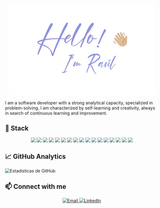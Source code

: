 <p align="center">
  <img src="./assets/github-readme-banner.png" alt="Hello! I'm Raúl" height="300" />
</p>

<p>
I am a software developer with a strong analytical capacity, specialized in problem-solving. I am characterized by self-learning and creativity, always in search of continuous learning and improvement.
</p>

## 🔧 Stack

<p align="center">
  <img src="https://img.shields.io/badge/PHP-777BB4?style=flat-square&logo=php&logoColor=white" />
  <img src="https://img.shields.io/badge/JavaScript-F7DF1E?style=flat-square&logo=javascript&logoColor=black" />
  <img src="https://img.shields.io/badge/Java-007396?style=flat-square&logo=java&logoColor=white" />
  <img src="https://img.shields.io/badge/C++-00599C?style=flat-square&logo=cplusplus&logoColor=white" />
  <img src="https://img.shields.io/badge/Laravel-FF2D20?style=flat-square&logo=laravel&logoColor=white" />
  <img src="https://img.shields.io/badge/Bootstrap-7952B3?style=flat-square&logo=bootstrap&logoColor=white" />
  <img src="https://img.shields.io/badge/Tailwind%20CSS-38B2AC?style=flat-square&logo=tailwind-css&logoColor=white" />
  <img src="https://img.shields.io/badge/SASS-CC6699?style=flat-square&logo=sass&logoColor=white" />
  <img src="https://img.shields.io/badge/jQuery-0769AD?style=flat-square&logo=jquery&logoColor=white" />
  <img src="https://img.shields.io/badge/MySQL-4479A1?style=flat-square&logo=mysql&logoColor=white" />
  <img src="https://img.shields.io/badge/Git-F05032?style=flat-square&logo=git&logoColor=white" />
  <img src="https://img.shields.io/badge/GitHub-181717?style=flat-square&logo=github&logoColor=white" />
  <img src="https://img.shields.io/badge/Visual%20Studio%20Code-0078D4?style=flat-square&logo=visual-studio-code&logoColor=white" />
  <img src="https://img.shields.io/badge/Docker-2496ED?style=flat-square&logo=docker&logoColor=white" />
  <img src="https://img.shields.io/badge/Linux-FCC624?style=flat-square&logo=linux&logoColor=black" />
  <img src="https://img.shields.io/badge/HTML5-E34F26?style=flat-square&logo=html5&logoColor=white" />
  <img src="https://img.shields.io/badge/CSS3-1572B6?style=flat-square&logo=css3&logoColor=white" />
</p>


## 📈 GitHub Analytics

<p align="left">
  <img src="https://github-readme-stats.vercel.app/api?username=raulv7z&show_icons=true&theme=radical" alt="Estadísticas de GitHub" />
</p>

## 📫 Connect with me

<p align="center">
  <a href="mailto:rmm0.office@gmail.com">
    <img src="https://img.shields.io/badge/Email-D14836?style=for-the-badge&logo=gmail&logoColor=white" alt="Email" />
  </a>
  <a href="https://linkedin.com/in/tu-perfil">
    <img src="https://img.shields.io/badge/LinkedIn-0077B5?style=for-the-badge&logo=linkedin&logoColor=white" alt="LinkedIn" />
  </a>
</p>
